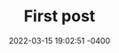---
layout: post
title:  "First post"
date:   2022-03-15 19:02:51 -0400
categories: jekyll update
---